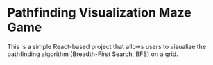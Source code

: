 #  Pathfinding Visualization Maze Game 

This is a simple React-based project that allows users to visualize the pathfinding algorithm (Breadth-First Search, BFS) on a grid. 
